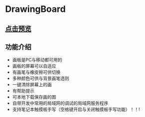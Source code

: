 # DrawingBoard

## [点击预览](http://www.diqiuxin.top/CodeProduction/DrawingBoard/canvas.html)

## 功能介绍

- 画板是PC与移动都可用的
- 画板的屏幕可以自适应
- 有画笔与橡皮擦可供切换
- 多种颜色可供与背景画笔选则
- 一键清除屏幕上的画
- 有帮助提示
- 可本地下载保存画的图
- 自带开发中常用的局域网的调试的局域网服务程序
- 支持笔记本触摸板手写（空格键开启与关闭触摸板手写功能）！！!


